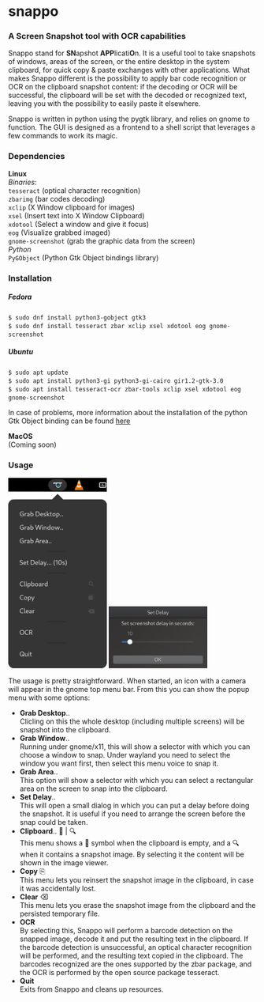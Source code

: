 # snappo
### A Screen Snapshot tool with OCR capabilities
Snappo stand for **SN**apshot **APP**licati**O**n. It is a useful tool to take snapshots of windows,
areas of the screen, or the entire desktop in the system clipboard, for quick copy & paste exchanges
with other applications. What makes Snappo different is the possibility to apply bar code recognition
or OCR on the clipboard snapshot content: if the decoding or OCR will be successful, the clipboard
will be set with the decoded or recognized text, leaving you with the possibility to easily paste it 
elsewhere.  

Snappo is written in python using the pygtk library, and relies on gnome to function. The GUI is 
designed as a frontend to a shell script that leverages a few commands to work its magic.

### Dependencies
**Linux**  
*Binaries*:  
`tesseract` (optical character recognition)  
`zbarimg` (bar codes decoding)   
`xclip`  (X Window clipboard for images)  
`xsel` (Insert text into X Window Clipboard)   
`xdotool`  (Select a window and give it focus)  
`eog`  (Visualize grabbed imaged)  
`gnome-screenshot` (grab the graphic data from the screen)  
*Python*  
`PyGObject` (Python Gtk Object bindings library)

### Installation

##### Fedora
`$ sudo dnf install python3-gobject gtk3`  
`$ sudo dnf install tesseract zbar xclip xsel xdotool eog gnome-screenshot`  

##### Ubuntu
`$ sudo apt update`  
`$ sudo apt install python3-gi python3-gi-cairo gir1.2-gtk-3.0`  
`$ sudo apt install tesseract-ocr zbar-tools xclip xsel xdotool eog gnome-screenshot`  

In case of problems, more information about the installation of the python Gtk Object binding can be found [here](https://pygobject.readthedocs.io/en/latest/getting_started.html)

**MacOS**  
(Coming soon)

### Usage
<img src="docs/snappo_menu.png" alt="Main Menu" style="width:200px;"/>
<img src="docs/snappo_timer.png" alt="Delay slider" style="width:200px;"/>  

The usage is pretty straightforward. When started, an icon with a camera will appear in the gnome top menu bar.
From this you can show the popup menu with some options:

* **Grab Desktop**..  
  Clicling on this the whole desktop (including multiple screens) will be snapshot into the clipboard.
* **Grab Window**..  
  Running under gnome/x11, this will show a selector with which you can choose a window to snap. Under wayland you 
  need to select the window you want first, then select this menu voice to snap it.
* **Grab Area**..  
  This option will show a selector with which you can select a rectangular area on the screen to snap into the
  clipboard.
* **Set Delay**..  
  This will open a small dialog in which you can put a delay before doing the snapshot. It is useful if you need to 
  arrange the screen before the snap could be taken.
* **Clipboard**.. 🚫 | 🔍  
  This menu shows a 🚫 symbol when the clipboard is empty, and a 🔍 when it contains a snapshot image. By selecting it 
  the content will be shown in the image viewer.
* **Copy** ⎘  
  This menu lets you reinsert the snapshot image in the clipboard, in case it was accidentally lost.
* **Clear** ⌫  
  This menu lets you erase the snapshot image from the clipboard and the persisted temporary file.
* **OCR**  
  By selecting this, Snappo will perform a barcode detection on the snapped image, decode it and put the resulting text
  in the clipboard. If the barcode detection is unsuccessful, an optical character recognition will be performed, and 
  the resulting text copied in the clipboard. The barcodes recognized are the ones supported by the zbar package, and 
  the OCR is performed by the open source package tesseract.
* **Quit**  
  Exits from Snappo and cleans up resources.